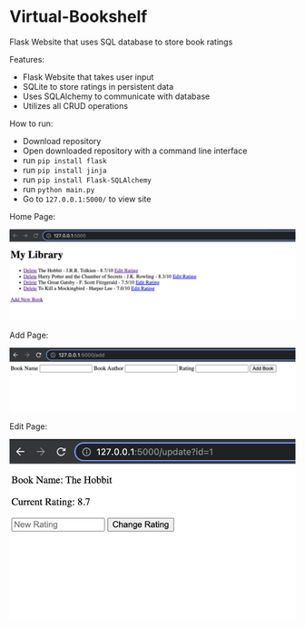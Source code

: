 # Virtual-Bookshelf
 
Flask Website that uses SQL database to store book ratings

Features:
- Flask Website that takes user input
- SQLite to store ratings in persistent data
- Uses SQLAlchemy to communicate with database
- Utilizes all CRUD operations

How to run:
- Download repository
- Open downloaded repository with a command line interface
- run `pip install flask`
- run `pip install jinja`
- run `pip install Flask-SQLAlchemy`
- run `python main.py`
- Go to `127.0.0.1:5000/` to view site

Home Page:

![alt text](https://github.com/J0K3Rn/Virtual-Bookshelf/blob/main/screenshots/home_page.png?raw=true)

Add Page:

![alt text](https://github.com/J0K3Rn/Virtual-Bookshelf/blob/main/screenshots/add_page.png?raw=true)

Edit Page:

![alt text](https://github.com/J0K3Rn/Virtual-Bookshelf/blob/main/screenshots/edit_page.png?raw=true)
